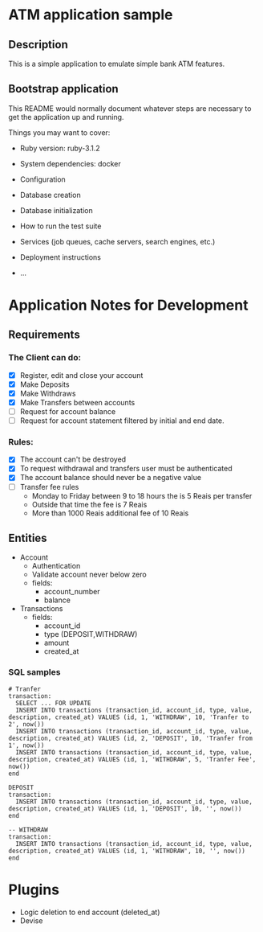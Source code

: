 # ATM application sample

## Description

This is a simple application to emulate simple bank ATM features.

## Bootstrap application

This README would normally document whatever steps are necessary to get the
application up and running.

Things you may want to cover:

* Ruby version: ruby-3.1.2

* System dependencies: docker

* Configuration

* Database creation

* Database initialization

* How to run the test suite

* Services (job queues, cache servers, search engines, etc.)

* Deployment instructions

* ...

# Application Notes for Development

## Requirements

### The Client can do:
- [x] Register, edit and close your account
- [x] Make Deposits
- [x] Make Withdraws
- [x] Make Transfers between accounts
- [ ] Request for account balance
- [ ] Request for account statement filtered by initial and end date.

### Rules:
- [x] The account can't be destroyed
- [x] To request withdrawal and transfers user must be authenticated
- [x] The account balance should never be a negative value
- [ ] Transfer fee rules
  - Monday to Friday between 9 to 18 hours the is 5 Reais per transfer
  - Outside that time the fee is 7 Reais
  - More than 1000 Reais additional fee of 10 Reais

## Entities
- Account
  - Authentication
  - Validate account never below zero
  - fields:
    - account_number
    - balance
- Transactions
  - fields:
    - account_id
    - type (DEPOSIT,WITHDRAW)
    - amount
    - created_at

### SQL samples
```
# Tranfer
transaction:
  SELECT ... FOR UPDATE
  INSERT INTO transactions (transaction_id, account_id, type, value, description, created_at) VALUES (id, 1, 'WITHDRAW', 10, 'Tranfer to 2', now())
  INSERT INTO transactions (transaction_id, account_id, type, value, description, created_at) VALUES (id, 2, 'DEPOSIT', 10, 'Tranfer from 1', now())
  INSERT INTO transactions (transaction_id, account_id, type, value, description, created_at) VALUES (id, 1, 'WITHDRAW', 5, 'Tranfer Fee', now())
end

DEPOSIT
transaction:
  INSERT INTO transactions (transaction_id, account_id, type, value, description, created_at) VALUES (id, 1, 'DEPOSIT', 10, '', now())
end

-- WITHDRAW
transaction:
  INSERT INTO transactions (transaction_id, account_id, type, value, description, created_at) VALUES (id, 1, 'WITHDRAW', 10, '', now())
end
```

# Plugins
- Logic deletion to end account (deleted_at)
- Devise
